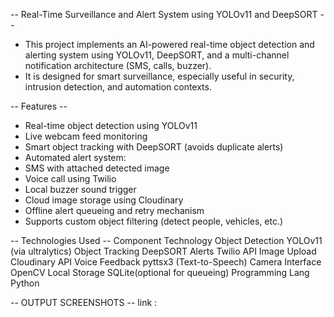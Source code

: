 -- Real-Time Surveillance and Alert System using YOLOv11 and DeepSORT --
  - This project implements an AI-powered real-time object detection and alerting system using YOLOv11, DeepSORT, and a multi-channel notification architecture (SMS, calls, buzzer).
  - It is designed for smart surveillance, especially useful in security, intrusion detection, and automation contexts.

-- Features --
 - Real-time object detection using YOLOv11
 - Live webcam feed monitoring
 - Smart object tracking with DeepSORT (avoids duplicate alerts)
 - Automated alert system:
 - SMS with attached detected image
 - Voice call using Twilio
 - Local buzzer sound trigger
 - Cloud image storage using Cloudinary
 - Offline alert queueing and retry mechanism
 - Supports custom object filtering (detect people, vehicles, etc.)

-- Technologies Used --
Component	                           Technology
Object Detection	                   YOLOv11 (via ultralytics)
Object Tracking                      DeepSORT
Alerts	                             Twilio API
Image Upload	                       Cloudinary API
Voice Feedback	                     pyttsx3 (Text-to-Speech)
Camera Interface	                   OpenCV
Local Storage	                       SQLite(optional for queueing)
Programming Lang	                   Python

-- OUTPUT SCREENSHOTS -- 
     link : 
